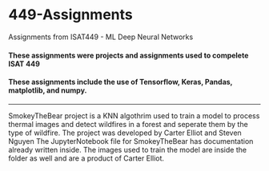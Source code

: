 # 449-Assignments
Assignments from ISAT449 - ML Deep Neural Networks

#### These assignments were projects and assignments used to compelete ISAT 449 
#### These assignments include the use of Tensorflow, Keras, Pandas, matplotlib, and numpy.
---
SmokeyTheBear project is a KNN algothrim used to train a model to process thermal images and detect wildfires in a forest and seperate them by the type of wildfire.
The project was developed by Carter Elliot and Steven Nguyen
The JupyterNotebook file for SmokeyTheBear has documentation already written inside.
The images used to train the model are inside the folder as well and are a product of Carter Elliot.
